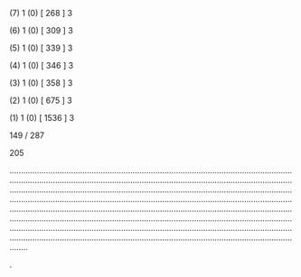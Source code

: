 (7) 1 (0) [ 268 ] 3 


(6) 1 (0) [ 309 ] 3 


(5) 1 (0) [ 339 ] 3 


(4) 1 (0) [ 346 ] 3 


(3) 1 (0) [ 358 ] 3 


(2) 1 (0) [ 675 ] 3 


(1) 1 (0) [ 1536 ] 3 


149 / 287 


205 


........................................................................................................................................................................................................................................................................................................................................................................................................................................................................................................................................................................................................................................................................................................................................................................................................................................................................................................................................................................................................................................ 


 


. 

